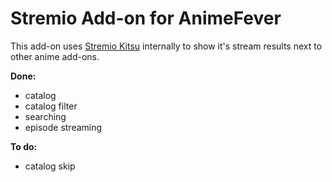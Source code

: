 # Stremio Add-on for AnimeFever

This add-on uses [Stremio Kitsu](https://github.com/henryhomes/stremio-kitsu) internally to show it's stream results next to other anime add-ons.


**Done:**

- catalog
- catalog filter
- searching
- episode streaming


**To do:**

- catalog skip
